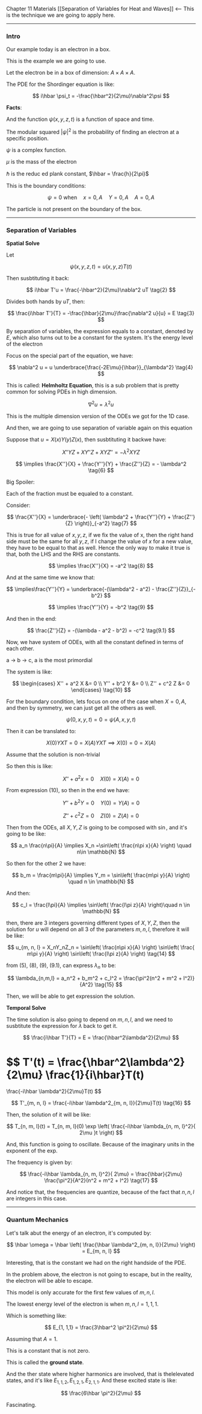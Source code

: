 Chapter 11 Materials 
[[Separation of Variables for Heat and Waves]] <-- This is the technique we are going to apply here. 


---
### **Intro**

Our example today is an electron in a box.

This is the example we are going to use. 

Let the electron be in a box of dimension: $A\times A\times A$. 

The PDE for the Shordinger equation is like: 

$$
i\hbar \psi_t = -\frac{\hbar^2}{2\mu}\nabla^2\psi
$$

**Facts**: 

And the function $\psi(x, y, z, t)$ is a function of space and time. 

The modular squared $|\psi|^2$ is the probability of finding an electron at a specific position. 

$\psi$ is a complex function.

$\mu$ is the mass of the electron 

$\hbar$ is the reduc ed plank constant, $\hbar = \frac{h}{2\pi}$

This is the boundary conditions: 

$$
\psi = 0 \text{ when} \quad x = 0, A \quad Y = 0, A\quad A = 0, A
$$

The particle is not present on the boundary of the box. 

---
### **Separation of Variables**

**Spatial Solve**

Let 

$$
\psi(x, y, z, t) = u(x, y, z)T(t)\tag{1}
$$

Then susbtituting it back: 

$$
i\hbar T'u = \frac{-\hbar^2}{2\mu}\nabla^2 uT
\tag{2}
$$

Divides both hands by $uT$, then: 

$$
\frac{i\hbar T'}{T} = -\frac{\hbar}{2\mu}\frac{\nabla^2 u}{u} = E
\tag{3}
$$

By separation of variables, the expression equals to a constant, denoted by $E$, which also turns out to be a constant for the system. It's the energy level of the electron 

Focus on the special part of the equation, we have: 

$$
\nabla^2 u = u \underbrace{\frac{-2E\mu}{\hbar}}_{\lambda^2}
\tag{4}
$$

This is called: **Helmholtz Equation**, this is a sub problem that is pretty common for solving PDEs in high dimension. 

$$
\nabla^2 u = \lambda^2 u \tag{5}
$$

This is the multiple dimension version of the ODEs we got for the 1D case. 

And then, we are going to use separation of variable again on this equation

Suppose that $u = X(x)Y(y)Z(x)$, then susbtituting it backwe have: 

$$
X''YZ + XY''Z + XYZ'' = -\lambda^2 XYZ
$$

$$
\implies 
\frac{X''}{X} + \frac{Y''}{Y} + \frac{Z''}{Z} = - \lambda^2
\tag{6}
$$

Big Spoiler: 

Each of the fraction must be equaled to a constant. 

Consider: 

$$
\frac{X''}{X} = \underbrace{- \left(
    \lambda^2 + \frac{Y''}{Y} + \frac{Z''}{Z}
\right)}_{-a^2}
\tag{7}
$$

This is true for all value of $x, y, z$, if we fix the value of x, then the right hand side must be the same for all $y, z$, if I change the value of $x$ for a new value, they have to be equal to that as well. Hence the only way to make it true is that, both the LHS and the RHS are constants. 

$$
\implies \frac{X''}{X} = -a^2
\tag{8}
$$

And at the same time we know that: 

$$
\implies\frac{Y''}{Y} = \underbrace{-(\lambda^2 - a^2) - \frac{Z''}{Z}}_{-b^2}
$$

$$
\implies \frac{Y''}{Y} = -b^2
\tag{9}
$$

And then in the end: 

$$
\frac{Z''}{Z} = -(\lambda - a^2 - b^2) = -c^2 \tag{9.1}
$$

Now, we have system of ODEs, with all the constant defined in terms of each other. 

a -> b -> c, a is the most primordial

The system is like:

$$
\begin{cases}
    X'' + a^2 X &= 0
    \\
    Y'' + b^2 Y &= 0
    \\
    Z'' + c^2 Z &= 0
\end{cases}
\tag{10}
$$

For the boundary condition, lets focus on one of the case when $X = 0, A$, and then by symmetry, we can just get all the others as well. 

$$
\psi(0, x, y, t) = 0 = \psi(A, x, y, t)
$$

Then it can be translated to: 

$$
X(0)YXT = 0 = X(A)YXT  \implies X(0) = 0 = X(A)
$$

Assume that the solution is non-trivial

So then this is like: 

$$
X'' + a^2x = 0 \quad X(0) = X(A) = 0
\tag{11}
$$

From expression (10), so then in the end we have: 

$$
Y'' + b^2Y = 0 \quad Y(0) = Y(A) = 0
\tag{12}
$$


$$
Z'' + c^2Z = 0 \quad Z(0) = Z(A) = 0
\tag{13}
$$

Then from the ODEs, all $X, Y, Z$ is going to be composed with $\sin$, and it's going to be like: 

$$
a_n \frac{n\pi}{A}  \implies X_n =\sin\left(
    \frac{n\pi x}{A}
\right) \quad n\in \mathbb{N}
$$

So then for the other 2 we have: 

$$
b_m = \frac{m\pi}{A} \implies
Y_m = \sin\left(
    \frac{m\pi y}{A}
\right) \quad n \in \mathbb{N}
$$

And then: 

$$
c_l = \frac{l\pi}{A} \implies \sin\left(
    \frac{l\pi z}{A}
\right)\quad n \in \mathbb{N}
$$

then, there are 3 integers governing different types of $X, Y, Z$, then the solution for $u$ will depend on all 3 of the parameters $m, n, l$, therefore it will be like: 

$$
u_{m, n, l} = X_nY_nZ_n = \sin\left(
    \frac{n\pi x}{A}
\right)
\sin\left(
    \frac{ m\pi y}{A}
\right)
\sin\left(
    \frac{l\pi z}{A}
\right)
\tag{14}
$$

from (5), (8), (9), (9.1), can express $\lambda_n$ to be: 

$$
\lambda_{n,m,l} = a_n^2 + b_m^2 + c_l^2 = 
\frac{\pi^2(n^2 + m^2 + l^2)}{A^2}
\tag{15}
$$

Then, we will be able to get expression the solution. 


**Temporal Solve**

The time solution is also going to depend on $m, n, l$, and we need to susbtitute the expression for $\lambda$ back to get it. 

$$
\frac{i\hbar T'}{T} = E = \frac{\hbar^2\lambda^2}{2\mu}
$$

$$
T'(t) = \frac{\hbar^2\lambda^2}{2\mu}
\frac{1}{i\hbar}T(t)
=
\frac{-i\hbar \lambda^2}{2\mu}T(t)
$$

$$
T'_{m, n, l} = \frac{-i\hbar \lambda^2_{m, n, l}}{2\mu}T(t)
\tag{16}
$$

Then, the solution of it will be like: 

$$
T_{n, m, l}(t) = 
T_{n, m, l}(0)
\exp \left(
\frac{-i\hbar \lambda_{n, m, l}^2}{
    2\mu
}t
\right)
$$


And, this function is going to oscillate. Because of the imaginary units in the exponent of the exp. 

The frequency is given by: 

$$
\frac{-i\hbar \lambda_{n, m, l}^2}{
    2\mu}
    = 
\frac{\hbar}{2\mu} 
\frac{\pi^2}{A^2}(n^2 + m^2 + l^2)
\tag{17}
$$


And notice that, the frequencies are quantize, because of the fact that $n, n, l$ are integers in this case. 


---
### **Quantum Mechanics**

Let's talk abut the energy of an electron, it's computed by: 

$$
\hbar \omega = \hbar \left(
    \frac{\hbar \lambda^2_{m, n, l}}{2\mu}
\right) = E_{m, n, l}
$$

Interesting, that is the constant we had on the right handside of the PDE. 

In the problem above, the electron is not going to escape, but in the reality, the electron will be able to escape. 

This model is only accurate for the first few values of $m, n, l$. 

The lowest energy level of the electron is when $m, n, l = 1, 1,1$. 

Which is something like: 

$$
E_{1, 1,1} = \frac{3\hbar^2 \pi^2}{2\mu}
$$

Assuming that $A = 1$. 

This is a constant that is not zero. 

This is called the **ground state**. 

And the ther state where higher harmonics are involved, that is thelelevated states, and it's like $E_{1, 1, 2}, E_{1, 2 , 1}, E_{2, 1,1}$. And these excited state is like: 

$$
\frac{6\hbar \pi^2}{2\mu}
$$

Fascinating. 










